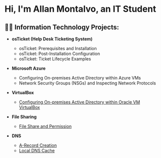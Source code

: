 <h1>Hi, I'm Allan Montalvo, an IT Student</h1>

<h2>👨‍💻 Information Technology Projects:</h2>

- <b>osTicket (Help Desk Ticketing System)</b>
  - osTicket: Prerequisites and Installation
  - osTicket: Post-Installation Configuration
  - osTicket: Ticket Lifecycle Examples
- <b>Microsoft Azure</b>
  - Configuring On-premises Active Directory within Azure VMs
  - Network Security Groups (NSGs) and Inspecting Network Protocols
- <b>VirtualBox</b>
  - [Configuring On-premises Active Directory within Oracle VM VirtualBox](https://github.com/AllanMontalvo/Virtualbox-Active-Directory)
 
- <b>File Sharing</b>
  - [File Share and Permission](https://github.com/AllanMontalvo/File-Share-and-Permission)
 
- <b>DNS</b>
  -  [A-Record Creation](https://github.com/AllanMontalvo/A-Record-Exercise)
  -  [Local DNS Cache](https://github.com/AllanMontalvo/Local-DNS-Cache-Exercise)
